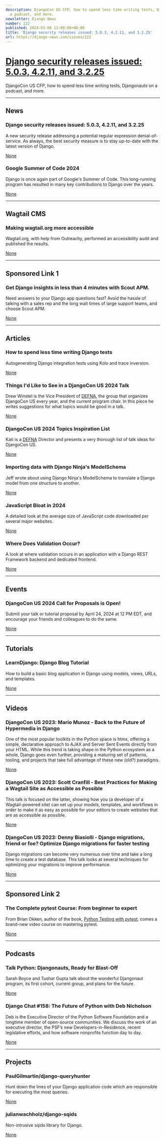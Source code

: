 ```yaml
---
description: DjangoCon US CFP, how to spend less time writing tests, Djangonauts on
  a podcast, and more.
newsletter: Django News
number: 222
published: 2024-03-08 11:00:00+00:00
title: 'Django security releases issued: 5.0.3, 4.2.11, and 3.2.25'
url: https://django-news.com/issues/222
---
```


# [Django security releases issued: 5.0.3, 4.2.11, and 3.2.25](https://django-news.com/issues/222)

DjangoCon US CFP, how to spend less time writing tests, Djangonauts on a podcast, and more.

  ----

  ## News

  ### Django security releases issued: 5.0.3, 4.2.11, and 3.2.25

  <p>A new security release addressing a potential regular expression denial-of-service. As always, the best security measure is to stay up-to-date with the latest version of Django.</p>

  [None](None)

  ### Google Summer of Code 2024

  <p>Django is once again part of Google's Summer of Code. This long-running program has resulted in many key contributions to Django over the years.</p>

  [None](None)

  ----

  ## Wagtail CMS

  ### Making wagtail.org more accessible

  <p>Wagtail.org, with help from Outreachy, performed an accessibility audit and published the results.</p>

  [None](None)

  ----

  ## Sponsored Link 1

  ### Get Django insights in less than 4 minutes with Scout APM.

  <p>Need answers to your Django app questions fast? Avoid the hassle of talking with a sales rep and the long wait times of large support teams, and choose Scout APM.</p>

  [None](None)

  ----

  ## Articles

  ### How to spend less time writing Django tests

  <p>Autogenerating Django integration tests using Kolo and trace inversion.</p>

  [None](None)

  ### Things I'd Like to See in a DjangoCon US 2024 Talk

  <p>Drew Winstel is the Vice President of <a href="https://cur.at/VTqwpN5">DEFNA</a>, the group that organizes DjangoCon US every year, and the current program chair. In this piece he writes suggestions for what topics would be good in a talk.</p>

  [None](None)

  ### DjangoCon US 2024 Topics Inspiration List

  <p>Kati is a <a href="https://cur.at/DP5BKJ6">DEFNA</a> Director and presents a very thorough list of talk ideas for DjangoCon US.</p>

  [None](None)

  ### Importing data with Django Ninja's ModelSchema

  <p>Jeff wrote about using Django Ninja's ModelSchema to translate a Django model from one structure to another.</p>

  [None](None)

  ### JavaScript Bloat in 2024

  <p>A detailed look at the average size of JavaScript code downloaded per several major websites.</p>

  [None](None)

  ### Where Does Validation Occur?

  <p>A look at where validation occurs in an application with a Django REST Framework backend and dedicated frontend.</p>

  [None](None)

  ----

  ## Events

  ### DjangoCon US 2024 Call for Proposals is Open!

  <p>Submit your talk or tutorial proposal by April 24, 2024 at 12 PM EDT, and encourage your friends and colleagues to do the same.</p>

  [None](None)

  ----

  ## Tutorials

  ### LearnDjango: Django Blog Tutorial

  <p>How to build a basic blog application in Django using models, views, URLs, and templates.</p>

  [None](None)

  ----

  ## Videos

  ### DjangoCon US 2023: Mario Munoz - Back to the Future of Hypermedia in Django

  <p>One of the most popular toolkits in the Python space is htmx, offering a simple, declarative approach to AJAX and Server Sent Events directly from your HTML. While this trend is taking shape in the Python ecosystem as a whole, Django goes even further, providing a maturing set of patterns, tooling, and projects that take full advantage of these new (old?) paradigms.</p>

  [None](None)

  ### DjangoCon US 2023: Scott Cranfill - Best Practices for Making a Wagtail Site as Accessible as Possible

  <p>This talk is focused on the latter, showing how you (a developer of a Wagtail-powered site) can set up your models, templates, and workflows in order to make it as easy as possible for your editors to create websites that are as accessible as possible.</p>

  [None](None)

  ### DjangoCon US 2023: Denny Biasiolli - Django migrations, friend or foe? Optimize Django migrations for faster testing

  <p>Django migrations can become very numerous over time and take a long time to create a test database. This talk looks at several techniques for optimizing your migrations to improve performance.</p>

  [None](None)

  ----

  ## Sponsored Link 2

  ### The Complete pytest Course: From beginner to expert

  <p>From Brian Okken, author of the book, <a href="https://cur.at/jOyxj6V">Python Testing with pytest</a>, comes a brand-new video course on mastering pytest.</p>

  [None](None)

  ----

  ## Podcasts

  ### Talk Python: Djangonauts, Ready for Blast-Off

  <p>Sarah Boyce and Tushar Gupta talk about the wonderful Djangonaut program, its first cohort, current group, and plans for the future.</p>

  [None](None)

  ### Django Chat #158: The Future of Python with Deb Nicholson

  <p>Deb is the Executive Director of the Python Software Foundation and a longtime member of open-source communities. We discuss the work of an executive director, the PSF’s new Developers-in-Residence, recent legislative efforts, and how software nonprofits function day to day.</p>

  [None](None)

  ----

  ## Projects

  ### PaulGilmartin/django-queryhunter

  <p>Hunt down the lines of your Django application code which are responsible for executing the most queries.</p>

  [None](None)

  ### julianwachholz/django-sqids

  <p>Non-intrusive sqids library for Django.</p>

  [None](None)